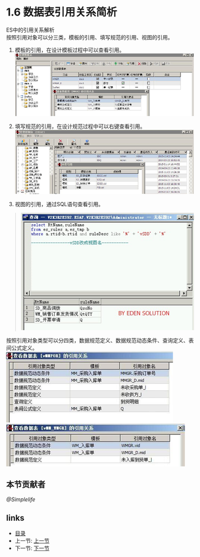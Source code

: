 # 1.6 数据表引用关系简析
ES中的引用关系解析  
按照引用对象可以分三类，模板的引用、填写规范的引用、视图的引用。  
1. 模板的引用，在设计模板过程中可以查看引用。  
![](images/1.6.1.jpg)

2. 填写规范的引用，在设计规范过程中可以右键查看引用。  
![](images/1.6.2.jpg)

3. 视图的引用，通过SQL语句查看引用。   
> ![](images/1.6.jpg)

按照引用对象类型可以分四类，数据规范定义、数据规范动态条件、查询定义、表间公式定义。  
![](images/1.6.3.jpg)  
![](images/1.6.4.jpg)

## 本节贡献者
*@Simplelife*

## links
  * [目录](<preface.md>)
  * 上一节: [上一节](<01.5.md>)
  * 下一节: [下一节](<01.7.md>)
